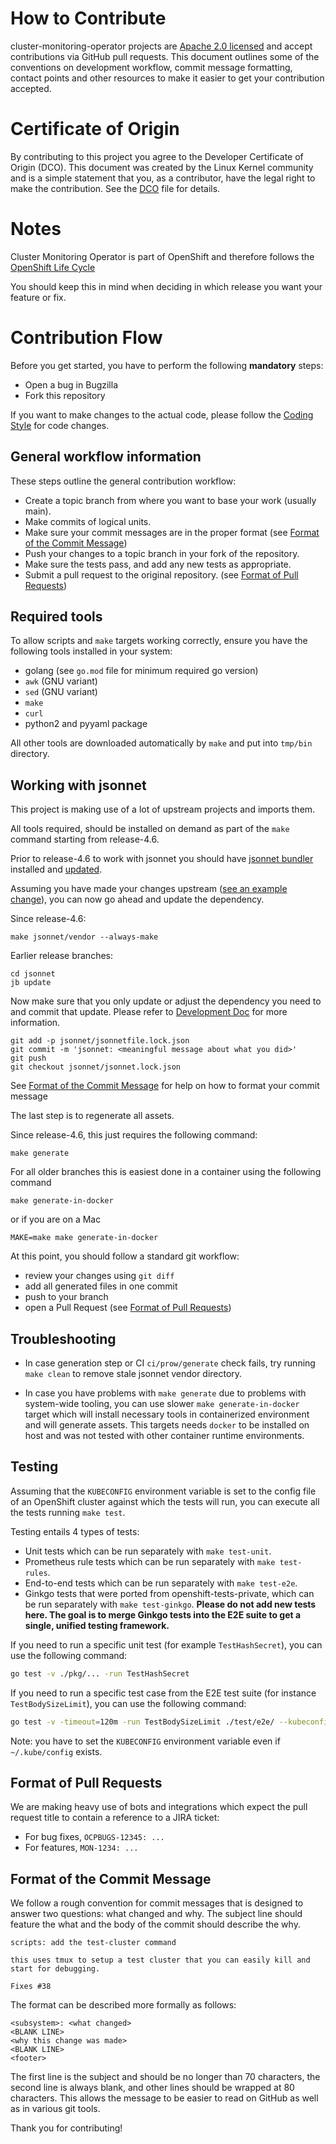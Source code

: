 # How to Contribute

cluster-monitoring-operator projects are [Apache 2.0 licensed](LICENSE) and accept contributions via GitHub pull requests.
This document outlines some of the conventions on development workflow, commit message formatting, contact points and other resources to make it easier to get your contribution accepted.

# Certificate of Origin

By contributing to this project you agree to the Developer Certificate of Origin (DCO).
This document was created by the Linux Kernel community and is a simple statement that you, as a contributor, have the legal right to make the contribution. See the [DCO](DCO) file for details.

# Notes
Cluster Monitoring Operator is part of OpenShift and therefore follows the [OpenShift Life Cycle](https://access.redhat.com/support/policy/updates/openshift)

You should keep this in mind when deciding in which release you want your feature or fix.

# Contribution Flow
Before you get started, you have to perform the following **mandatory** steps:
* Open a bug in Bugzilla
* Fork this repository

If you want to make changes to the actual code, please follow the [Coding Style](#coding-style) for code changes.

## General workflow information
These steps outline the general contribution workflow:

* Create a topic branch from where you want to base your work (usually main).
* Make commits of logical units.
* Make sure your commit messages are in the proper format (see [Format of the Commit Message](#format-of-the-commit-message))
* Push your changes to a topic branch in your fork of the repository.
* Make sure the tests pass, and add any new tests as appropriate.
* Submit a pull request to the original repository. (see [Format of Pull Requests](#format-of-pull-requests))

## Required tools
To allow scripts and `make` targets working correctly, ensure you have the following tools installed in your system:

* golang (see `go.mod` file for minimum required go version)
* `awk` (GNU variant)
* `sed` (GNU variant)
* `make`
* `curl`
* python2 and pyyaml package

All other tools are downloaded automatically by `make` and put into `tmp/bin` directory.

## Working with jsonnet
This project is making use of a lot of upstream projects and imports them.

All tools required, should be installed on demand as part of the `make` command starting from release-4.6.

Prior to release-4.6 to work with jsonnet you should have [jsonnet bundler](https://github.com/jsonnet-bundler/jsonnet-bundler) installed and [updated](https://github.com/coreos/kube-prometheus#update-jb).

Assuming you have made your changes upstream ([see an example change](https://github.com/kubernetes-monitoring/kubernetes-mixin/pull/466/files)),
you can now go ahead and update the dependency.

Since release-4.6:

```
make jsonnet/vendor --always-make
```

Earlier release branches:
```
cd jsonnet
jb update
```

Now make sure that you only update or adjust the dependency you need to and commit that update.
Please refer to [Development Doc](Documentation/development.md) for more information.

```
git add -p jsonnet/jsonnetfile.lock.json
git commit -m 'jsonnet: <meaningful message about what you did>'
git push
git checkout jsonnet/jsonnet.lock.json
```
See [Format of the Commit Message](#format-of-the-commit-message) for help on how to format your commit message


The last step is to regenerate all assets.

Since release-4.6, this just requires the following command:

```
make generate
```

For all older branches this is easiest done in a container using the following command

```
make generate-in-docker
```
or if you are on a Mac

```
MAKE=make make generate-in-docker
```

At this point, you should follow a standard git workflow:

* review your changes using `git diff`
* add all generated files in one commit
* push to your branch
* open a Pull Request (see [Format of Pull Requests](#format-of-pull-requests))

## Troubleshooting

- In case generation step or CI `ci/prow/generate` check fails, try running `make clean` to remove stale jsonnet vendor directory.

- In case you have problems with `make generate` due to problems with system-wide tooling, you can use slower
`make generate-in-docker` target which will install necessary tools in containerized environment and will generate assets.
This targets needs `docker` to be installed on host and was not tested with other container runtime environments.

## Testing

Assuming that the `KUBECONFIG` environment variable is set to the config file of an OpenShift cluster against which the tests will run, you can execute all the tests running `make test`.

Testing entails 4 types of tests:
- Unit tests which can be run separately with `make test-unit`.
- Prometheus rule tests which can be run separately with `make test-rules`.
- End-to-end tests which can be run separately with `make test-e2e`.
- Ginkgo tests that were ported from openshift-tests-private, which can be run separately with `make test-ginkgo`. **Please do not add new tests here. The goal is to merge Ginkgo tests into the E2E suite to get a single, unified testing framework.**

If you need to run a specific unit test (for example `TestHashSecret`), you can use the following command:

```bash
go test -v ./pkg/... -run TestHashSecret
```

If you need to run a specific test case from the E2E test suite (for instance `TestBodySizeLimit`), you can use the following command:

```bash
go test -v -timeout=120m -run TestBodySizeLimit ./test/e2e/ --kubeconfig $KUBECONFIG
```
Note: you have to set the `KUBECONFIG` environment variable even if `~/.kube/config` exists.

## Format of Pull Requests

We are making heavy use of bots and integrations which expect the pull request title to contain a reference to a JIRA ticket:

* For bug fixes, `OCPBUGS-12345: ...`
* For features, `MON-1234: ...`

## Format of the Commit Message

We follow a rough convention for commit messages that is designed to answer two
questions: what changed and why. The subject line should feature the what and
the body of the commit should describe the why.

```
scripts: add the test-cluster command

this uses tmux to setup a test cluster that you can easily kill and
start for debugging.

Fixes #38
```

The format can be described more formally as follows:

```
<subsystem>: <what changed>
<BLANK LINE>
<why this change was made>
<BLANK LINE>
<footer>
```

The first line is the subject and should be no longer than 70 characters, the
second line is always blank, and other lines should be wrapped at 80 characters.
This allows the message to be easier to read on GitHub as well as in various
git tools.

Thank you for contributing!
